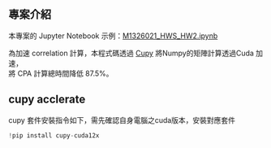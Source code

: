 ## 專案介紹
本專案的 Jupyter Notebook 示例：[M1326021_HWS_HW2.ipynb](M1326021_HWS_HW2.ipynb) 

為加速 correlation 計算，本程式碼透過 [Cupy](https://cupy.dev/) 將Numpy的矩陣計算透過Cuda 加速，  
將 CPA 計算總時間降低 87.5%。

## cupy acclerate
cupy 套件安裝指令如下，需先確認自身電腦之cuda版本，安裝對應套件  
```python
!pip install cupy-cuda12x
```
